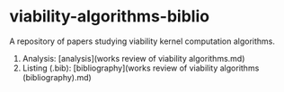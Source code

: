 # viability-algorithms-biblio
A repository of papers studying viability kernel computation algorithms.

1. Analysis: [analysis](works review of viability algorithms.md)
2. Listing (.bib): [bibliography](works review of viability algorithms (bibliography).md)
